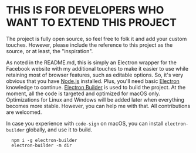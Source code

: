 # THIS IS FOR DEVELOPERS WHO WANT TO EXTEND THIS PROJECT #

The project is fully open source, so feel free to folk it and add your custom touches. However, please include the reference to this project as the source, or at least, the "inspiration".

As noted in the README.md, this is simply an Electron wrapper for the Facebook website with my additional touches to make it easier to use while retaining most of browser features, such as editable options. So, it's very obvious that you have [Node.js](https://nodejs.org/) installed. Plus, you'll need basic [Electron](https://www.electronjs.org/) knowledge to continue. [Electron Builder](https://www.electron.build/) is used to build the project. At the moment, all the code is targeted and optimized for macOS only. Optimizations for Linux and Windows will be added later when everything becomes more stable. However, you can help me with that. All contributions are welcomed.

In case you experience with `code-sign` on macOS, you can install `electron-builder` globally, and use it to build.
```
  npm i -g electron-builder
  electron-builder -m dir
```